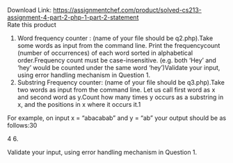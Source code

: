 Download Link: https://assignmentchef.com/product/solved-cs213-assignment-4-part-2-php-1-part-2-statement
<br>
<span class="kksr-muted">Rate this product</span>

<ol>

 <li>Word frequency counter : (name of your file should be q2.php).Take some words as input from the command line. Print the frequencycount (number of occurrences) of each word sorted in alphabetical order.Frequency count must be case-insensitive. (e.g. both ‘Hey’ and ‘hey’ would be counted under the same word ‘hey’)Validate your input, using error handling mechanism in Question 1.</li>

 <li>Substring Frequency counter: (name of your file should be q3.php).Take two words as input from the command line. Let us call first word as x and second word as y.Count how many times y occurs as a substring in x, and the positions in x where it occurs it.1</li>

</ol>

For example, on input x = “abacabab” and y = “ab” your output should be as follows:30

4 6.

Validate your input, using error handling mechanism in Question 1.